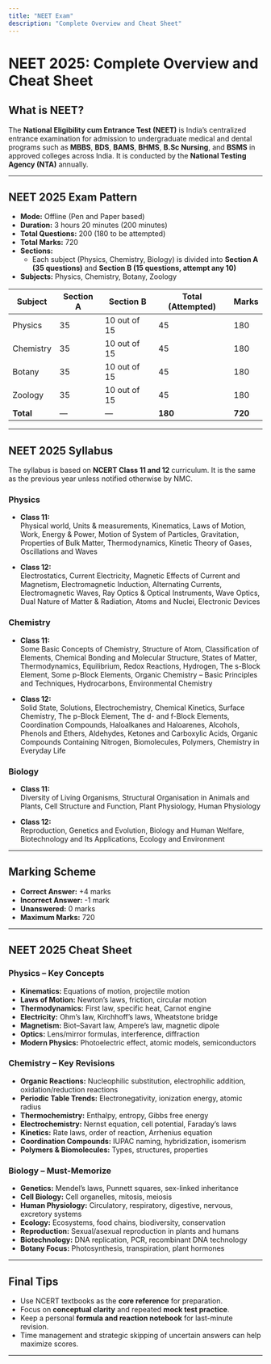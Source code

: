 ```yaml
---
title: "NEET Exam"
description: "Complete Overview and Cheat Sheet"
---
```


# NEET 2025: Complete Overview and Cheat Sheet

## What is NEET?

The **National Eligibility cum Entrance Test (NEET)** is India’s centralized entrance examination for admission to undergraduate medical and dental programs such as **MBBS**, **BDS**, **BAMS**, **BHMS**, **B.Sc Nursing**, and **BSMS** in approved colleges across India. It is conducted by the **National Testing Agency (NTA)** annually.

---

## NEET 2025 Exam Pattern

- **Mode:** Offline (Pen and Paper based)
- **Duration:** 3 hours 20 minutes (200 minutes)
- **Total Questions:** 200 (180 to be attempted)
- **Total Marks:** 720
- **Sections:**
  - Each subject (Physics, Chemistry, Biology) is divided into **Section A (35 questions)** and **Section B (15 questions, attempt any 10)**
- **Subjects:** Physics, Chemistry, Botany, Zoology

| Subject   | Section A | Section B    | Total (Attempted) | Marks   |
| --------- | --------- | ------------ | ----------------- | ------- |
| Physics   | 35        | 10 out of 15 | 45                | 180     |
| Chemistry | 35        | 10 out of 15 | 45                | 180     |
| Botany    | 35        | 10 out of 15 | 45                | 180     |
| Zoology   | 35        | 10 out of 15 | 45                | 180     |
| **Total** | —         | —            | **180**           | **720** |

---

## NEET 2025 Syllabus

The syllabus is based on **NCERT Class 11 and 12** curriculum. It is the same as the previous year unless notified otherwise by NMC.

### Physics

- **Class 11:**  
  Physical world, Units & measurements, Kinematics, Laws of Motion, Work, Energy & Power, Motion of System of Particles, Gravitation, Properties of Bulk Matter, Thermodynamics, Kinetic Theory of Gases, Oscillations and Waves

- **Class 12:**  
  Electrostatics, Current Electricity, Magnetic Effects of Current and Magnetism, Electromagnetic Induction, Alternating Currents, Electromagnetic Waves, Ray Optics & Optical Instruments, Wave Optics, Dual Nature of Matter & Radiation, Atoms and Nuclei, Electronic Devices

### Chemistry

- **Class 11:**  
  Some Basic Concepts of Chemistry, Structure of Atom, Classification of Elements, Chemical Bonding and Molecular Structure, States of Matter, Thermodynamics, Equilibrium, Redox Reactions, Hydrogen, The s-Block Element, Some p-Block Elements, Organic Chemistry – Basic Principles and Techniques, Hydrocarbons, Environmental Chemistry

- **Class 12:**  
  Solid State, Solutions, Electrochemistry, Chemical Kinetics, Surface Chemistry, The p-Block Element, The d- and f-Block Elements, Coordination Compounds, Haloalkanes and Haloarenes, Alcohols, Phenols and Ethers, Aldehydes, Ketones and Carboxylic Acids, Organic Compounds Containing Nitrogen, Biomolecules, Polymers, Chemistry in Everyday Life

### Biology

- **Class 11:**  
  Diversity of Living Organisms, Structural Organisation in Animals and Plants, Cell Structure and Function, Plant Physiology, Human Physiology

- **Class 12:**  
  Reproduction, Genetics and Evolution, Biology and Human Welfare, Biotechnology and Its Applications, Ecology and Environment

---

## Marking Scheme

- **Correct Answer:** +4 marks
- **Incorrect Answer:** -1 mark
- **Unanswered:** 0 marks
- **Maximum Marks:** 720

---

## NEET 2025 Cheat Sheet

### Physics – Key Concepts

- **Kinematics:** Equations of motion, projectile motion
- **Laws of Motion:** Newton’s laws, friction, circular motion
- **Thermodynamics:** First law, specific heat, Carnot engine
- **Electricity:** Ohm’s law, Kirchhoff’s laws, Wheatstone bridge
- **Magnetism:** Biot–Savart law, Ampere’s law, magnetic dipole
- **Optics:** Lens/mirror formulas, interference, diffraction
- **Modern Physics:** Photoelectric effect, atomic models, semiconductors

### Chemistry – Key Revisions

- **Organic Reactions:** Nucleophilic substitution, electrophilic addition, oxidation/reduction reactions
- **Periodic Table Trends:** Electronegativity, ionization energy, atomic radius
- **Thermochemistry:** Enthalpy, entropy, Gibbs free energy
- **Electrochemistry:** Nernst equation, cell potential, Faraday’s laws
- **Kinetics:** Rate laws, order of reaction, Arrhenius equation
- **Coordination Compounds:** IUPAC naming, hybridization, isomerism
- **Polymers & Biomolecules:** Types, structures, properties

### Biology – Must-Memorize

- **Genetics:** Mendel’s laws, Punnett squares, sex-linked inheritance
- **Cell Biology:** Cell organelles, mitosis, meiosis
- **Human Physiology:** Circulatory, respiratory, digestive, nervous, excretory systems
- **Ecology:** Ecosystems, food chains, biodiversity, conservation
- **Reproduction:** Sexual/asexual reproduction in plants and humans
- **Biotechnology:** DNA replication, PCR, recombinant DNA technology
- **Botany Focus:** Photosynthesis, transpiration, plant hormones

---

## Final Tips

- Use NCERT textbooks as the **core reference** for preparation.
- Focus on **conceptual clarity** and repeated **mock test practice**.
- Keep a personal **formula and reaction notebook** for last-minute revision.
- Time management and strategic skipping of uncertain answers can help maximize scores.

---
